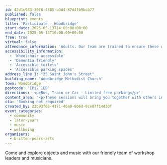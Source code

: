 ```yaml
---
id: 42d1c983-30f8-4385-b3d4-87d4fb9bcb77
published: false
blueprint: events
title: 'Participate - Woodbridge'
start_date: 2025-05-13T14:00:00+00:00
end_date: 2025-05-13T16:00:00+00:00
free: true
virtual: false
attendance_information: 'Adults. Our team are trained to ensure these workshops are suitable for those living with long term health conditions, including Dementia and Parkinson’s.'
accessibility_information:
  - 'Wheelchair accessible'
  - 'Dementia friendly'
  - 'Accessible toilets'
  - 'Accessible parking spaces'
address_line_1: "25 Saint John's Street"
building_name: 'Woodbridge Methodist Church'
town: Woodbridge
postcode: 'IP12 1ED'
directions: '<p>Bus, Train or Car - Limited free parking</p>'
content_area: '<p>These sessions will bring you together with others in your local community, providing an opportunity to take part in activities. Sessions last for two hours and refreshments are provided. No musical experience is necessary.</p>'
cta: 'Booking not required'
created_by: 23b93f65-4171-46a0-806d-9ce87f14d30f
event_categories:
  - community
  - later-years
  - music
  - wellbeing
organisers:
  - britten-pears-arts
---
```

Come and explore objects and music with our friendly team of workshop leaders and musicians.